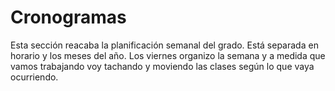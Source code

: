 # Cronogramas

Esta sección reacaba la planificación semanal del grado. Está separada en horario y los meses del año. Los viernes organizo la semana y a medida que vamos trabajando voy tachando y moviendo las clases según lo que vaya ocurriendo.
